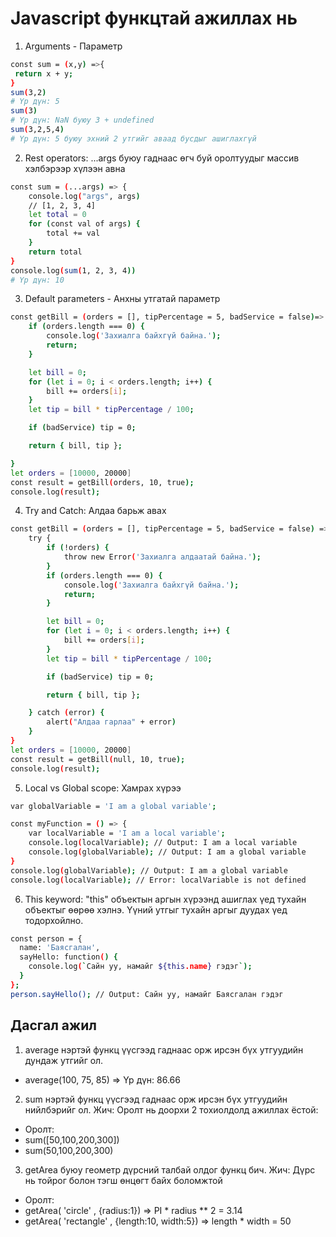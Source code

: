 # Javascript функцтай ажиллах нь

1. Arguments - Параметр

```sh
const sum = (x,y) =>{
 return x + y;
}
sum(3,2)
# Үр дүн: 5
sum(3)
# Үр дүн: NaN буюу 3 + undefined
sum(3,2,5,4)
# Үр дүн: 5 буюу эхний 2 утгийг аваад бусдыг ашиглахгүй
```

2. Rest operators: ...args буюу гаднаас өгч буй оролтуудыг массив хэлбэрээр хүлээн авна

```sh
const sum = (...args) => {
    console.log("args", args)
    // [1, 2, 3, 4]
    let total = 0
    for (const val of args) {
        total += val
    }
    return total
}
console.log(sum(1, 2, 3, 4))
# Үр дүн: 10

```

3. Default parameters - Анхны утгатай параметр

```sh
const getBill = (orders = [], tipPercentage = 5, badService = false)=> {
    if (orders.length === 0) {
        console.log('Захиалга байхгүй байна.');
        return;
    }

    let bill = 0;
    for (let i = 0; i < orders.length; i++) {
        bill += orders[i];
    }
    let tip = bill * tipPercentage / 100;

    if (badService) tip = 0;

    return { bill, tip };

}
let orders = [10000, 20000]
const result = getBill(orders, 10, true);
console.log(result);

```

4. Try and Catch: Алдаа барьж авах

```sh
const getBill = (orders = [], tipPercentage = 5, badService = false) => {
    try {
        if (!orders) {
            throw new Error('Захиалга алдаатай байна.');
        }
        if (orders.length === 0) {
            console.log('Захиалга байхгүй байна.');
            return;
        }

        let bill = 0;
        for (let i = 0; i < orders.length; i++) {
            bill += orders[i];
        }
        let tip = bill * tipPercentage / 100;

        if (badService) tip = 0;

        return { bill, tip };

    } catch (error) {
        alert("Алдаа гарлаа" + error)
    }
}
let orders = [10000, 20000]
const result = getBill(null, 10, true);
console.log(result);
```

5. Local vs Global scope: Хамрах хүрээ

```sh
var globalVariable = 'I am a global variable';

const myFunction = () => {
    var localVariable = 'I am a local variable';
    console.log(localVariable); // Output: I am a local variable
    console.log(globalVariable); // Output: I am a global variable
}
console.log(globalVariable); // Output: I am a global variable
console.log(localVariable); // Error: localVariable is not defined
```

6. This keyword:
   "this" объектын аргын хүрээнд ашиглах үед тухайн объектыг өөрөө хэлнэ. Үүний утгыг тухайн аргыг дуудах үед тодорхойлно.

```sh
const person = {
  name: 'Баясгалан',
  sayHello: function() {
    console.log(`Сайн уу, намайг ${this.name} гэдэг`);
  }
};
person.sayHello(); // Output: Сайн уу, намайг Баясгалан гэдэг
```

## Дасгал ажил

1. average нэртэй функц үүсгээд гаднаас орж ирсэн бүх утгуудийн дундаж утгийг ол.

- average(100, 75, 85) => Үр дүн: 86.66

2. sum нэртэй функц үүсгээд гаднаас орж ирсэн бүх утгуудийн нийлбэрийг ол. Жич: Оролт нь доорхи 2 тохиолдолд ажиллах ёстой:

- Оролт:
- sum([50,100,200,300])
- sum(50,100,200,300)

3. getArea буюу геометр дүрсний талбай олдог функц бич.
   Жич: Дүрс нь тойрог болон тэгш өнцөгт байх боломжтой

- Оролт:
- getArea( 'circle' , {radius:1}) => PI \* radius \*\* 2 = 3.14
- getArea( 'rectangle' , {length:10, width:5}) => length \* width = 50
